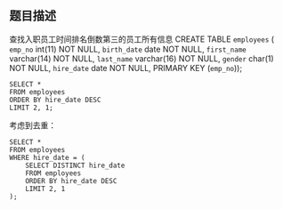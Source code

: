 ## 题目描述

查找入职员工时间排名倒数第三的员工所有信息
CREATE TABLE `employees` (
`emp_no` int(11) NOT NULL,
`birth_date` date NOT NULL,
`first_name` varchar(14) NOT NULL,
`last_name` varchar(16) NOT NULL,
`gender` char(1) NOT NULL,
`hire_date` date NOT NULL,
PRIMARY KEY (`emp_no`));

```mysql
SELECT *
FROM employees
ORDER BY hire_date DESC 
LIMIT 2, 1;
```

考虑到去重：

```mysql
SELECT *
FROM employees
WHERE hire_date = (
    SELECT DISTINCT hire_date 
    FROM employees
    ORDER BY hire_date DESC
    LIMIT 2, 1
);
```

